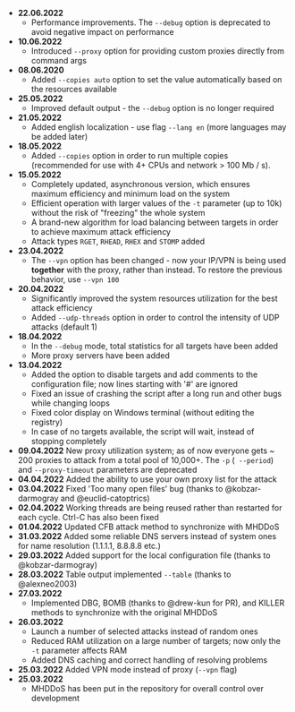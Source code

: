 - **22.06.2022** 
  - Performance improvements. The `--debug` option is deprecated to avoid negative impact on performance
- **10.06.2022** 
  - Introduced `--proxy` option for providing custom proxies directly from command args
- **08.06.2020**
  - Added `--copies auto` option to set the value automatically based on the resources available
- **25.05.2022**
  - Improved default output - the `--debug` option is no longer required 
- **21.05.2022**
  - Added english localization - use flag `--lang en` (more languages may be added later)
- **18.05.2022**
  - Added `--copies` option in order to run multiple copies (recommended for use with 4+ CPUs and network > 100 Mb / s).
- **15.05.2022**
  - Completely updated, asynchronous version, which ensures maximum efficiency and minimum load on the system
  - Efficient operation with larger values of the `-t` parameter (up to 10k) without the risk of "freezing" the whole system
  - A brand-new algorithm for load balancing between targets in order to achieve maximum attack efficiency
  - Attack types `RGET`, `RHEAD`, `RHEX` and `STOMP` added
- **23.04.2022** 
  - The `--vpn` option has been changed - now your IP/VPN is being used **together** with the proxy, rather than instead. To restore the previous behavior, use `--vpn 100`
- **20.04.2022**
  - Significantly improved the system resources utilization for the best attack efficiency
  - Added `--udp-threads` option in order to control the intensity of UDP attacks (default 1)
- **18.04.2022** 
  - In the `--debug` mode, total statistics for all targets have been added
  - More proxy servers have been added
- **13.04.2022** 
  - Added the option to disable targets and add comments to the configuration file; now lines starting with '#' are ignored
  - Fixed an issue of crashing the script after a long run and other bugs while changing loops
  - Fixed color display on Windows terminal (without editing the registry)
  - In case of no targets available, the script will wait, instead of stopping completely
- **09.04.2022** New proxy utilization system; as of now everyone gets ~ 200 proxies to attack from a total pool of 10,000+. The `-p` (` --period`) and `--proxy-timeout` parameters are deprecated
- **04.04.2022** Added the ability to use your own proxy list for the attack
- **03.04.2022** Fixed 'Too many open files' bug (thanks to @kobzar-darmogray and @euclid-catoptrics)
- **02.04.2022** Working threads are being reused rather than restarted for each cycle. Ctrl-C has also been fixed
- **01.04.2022** Updated CFB attack method to synchronize with MHDDoS
- **31.03.2022** Added some reliable DNS servers instead of system ones for name resolution (1.1.1.1, 8.8.8.8 etc.)
- **29.03.2022** Added support for the local configuration file (thanks to @kobzar-darmogray)
- **28.03.2022** Table output implemented `--table` (thanks to @alexneo2003)
- **27.03.2022**
    - Implemented DBG, BOMB (thanks to @drew-kun for PR), and KILLER methods to synchronize with the original MHDDoS
- **26.03.2022**
    - Launch a number of selected attacks instead of random ones
    - Reduced RAM utilization on a large number of targets; now only the `-t` parameter affects RAM
    - Added DNS caching and correct handling of resolving problems
- **25.03.2022** Added VPN mode instead of proxy (`--vpn` flag)
- **25.03.2022** 
  - MHDDoS has been put in the repository for overall control over development

